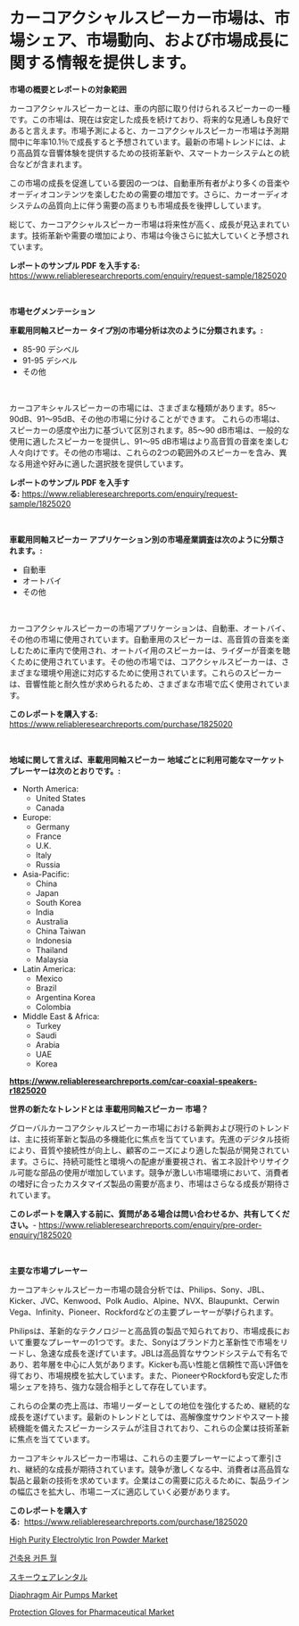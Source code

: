 <p><h1>カーコアクシャルスピーカー市場は、市場シェア、市場動向、および市場成長に関する情報を提供します。</h1></p><p><strong>市場の概要とレポートの対象範囲</strong></p>
<p><p>カーコアクシャルスピーカーとは、車の内部に取り付けられるスピーカーの一種です。この市場は、現在は安定した成長を続けており、将来的な見通しも良好であると言えます。市場予測によると、カーコアクシャルスピーカー市場は予測期間中に年率10.1％で成長すると予想されています。最新の市場トレンドには、より高品質な音響体験を提供するための技術革新や、スマートカーシステムとの統合などが含まれます。</p><p>この市場の成長を促進している要因の一つは、自動車所有者がより多くの音楽やオーディオコンテンツを楽しむための需要の増加です。さらに、カーオーディオシステムの品質向上に伴う需要の高まりも市場成長を後押ししています。</p><p>総じて、カーコアクシャルスピーカー市場は将来性が高く、成長が見込まれています。技術革新や需要の増加により、市場は今後さらに拡大していくと予想されています。</p></p>
<p><strong>レポートのサンプル PDF を入手する:</strong> <a href="https://www.reliableresearchreports.com/enquiry/request-sample/1825020">https://www.reliableresearchreports.com/enquiry/request-sample/1825020</a></p>
<p>&nbsp;</p>
<p><strong>市場セグメンテーション</strong></p>
<p><strong>車載用同軸スピーカー タイプ別の市場分析は次のように分類されます。:</strong></p>
<p><ul><li>85-90 デシベル</li><li>91-95 デシベル</li><li>その他</li></ul></p>
<p>&nbsp;</p>
<p><p>カーコアキシャルスピーカーの市場には、さまざまな種類があります。85〜90dB、91〜95dB、その他の市場に分けることができます。 これらの市場は、スピーカーの感度や出力に基づいて区別されます。85〜90 dB市場は、一般的な使用に適したスピーカーを提供し、91〜95 dB市場はより高音質の音楽を楽しむ人々向けです。その他の市場は、これらの2つの範囲外のスピーカーを含み、異なる用途や好みに適した選択肢を提供しています。</p></p>
<p><strong>レポートのサンプル PDF を入手する:</strong>&nbsp;<a href="https://www.reliableresearchreports.com/enquiry/request-sample/1825020">https://www.reliableresearchreports.com/enquiry/request-sample/1825020</a></p>
<p>&nbsp;</p>
<p><strong> 車載用同軸スピーカー アプリケーション別の市場産業調査は次のように分類されます。:</strong></p>
<p><ul><li>自動車</li><li>オートバイ</li><li>その他</li></ul></p>
<p>&nbsp;</p>
<p><p>カーコアクシャルスピーカーの市場アプリケーションは、自動車、オートバイ、その他の市場に使用されています。自動車用のスピーカーは、高音質の音楽を楽しむために車内で使用され、オートバイ用のスピーカーは、ライダーが音楽を聴くために使用されています。その他の市場では、コアクシャルスピーカーは、さまざまな環境や用途に対応するために使用されています。これらのスピーカーは、音響性能と耐久性が求められるため、さまざまな市場で広く使用されています。</p></p>
<p><strong>このレポートを購入する:</strong>&nbsp; <a href="https://www.reliableresearchreports.com/purchase/1825020">https://www.reliableresearchreports.com/purchase/1825020</a></p>
<p>&nbsp;</p>
<p><strong>地域に関して言えば、車載用同軸スピーカー 地域ごとに利用可能なマーケットプレーヤーは次のとおりです。:</strong></p>
<p><ul>
    <li>
        North America:
        <ul>
            <li>United States</li>
            <li>Canada</li>
        </ul>
    </li>
    <li>
        Europe:
        <ul>
            <li>Germany</li>
            <li>France</li>
            <li>U.K.</li>
            <li>Italy</li>
            <li>Russia</li>
        </ul>
    </li>
    <li>
        Asia-Pacific:
        <ul>
            <li>China</li>
            <li>Japan</li>
            <li>South Korea</li>
            <li>India</li>
            <li>Australia</li>
            <li>China Taiwan</li>
            <li>Indonesia</li>
            <li>Thailand</li>
            <li>Malaysia</li>
        </ul>
    </li>
    <li>
        Latin America:
        <ul>
            <li>Mexico</li>
            <li>Brazil</li>
            <li>Argentina Korea</li>
            <li>Colombia</li>
        </ul>
    </li>
    <li>
        Middle East & Africa:
        <ul>
            <li>Turkey</li>
            <li>Saudi</li>
            <li>Arabia</li>
            <li>UAE</li>
            <li>Korea</li>
        </ul>
    </li>
    </ul></p>
<p><strong><a href="https://www.reliableresearchreports.com/car-coaxial-speakers-r1825020">https://www.reliableresearchreports.com/car-coaxial-speakers-r1825020</a></strong>&nbsp;</p>
<p><strong>世界の新たなトレンドとは 車載用同軸スピーカー 市場？</strong></p>
<p><p>グローバルカーコアクシャルスピーカー市場における新興および現行のトレンドは、主に技術革新と製品の多機能化に焦点を当てています。先進のデジタル技術により、音質や接続性が向上し、顧客のニーズにより適した製品が開発されています。さらに、持続可能性と環境への配慮が重要視され、省エネ設計やリサイクル可能な部品の使用が増加しています。競争が激しい市場環境において、消費者の嗜好に合ったカスタマイズ製品の需要が高まり、市場はさらなる成長が期待されています。</p></p>
<p><strong>このレポートを購入する前に、質問がある場合は問い合わせるか、共有してください。</strong>- <a href="https://www.reliableresearchreports.com/enquiry/pre-order-enquiry/1825020">https://www.reliableresearchreports.com/enquiry/pre-order-enquiry/1825020</a></p>
<p>&nbsp;</p>
<p><strong>主要な市場プレーヤー</strong></p>
<p><p>カーコアキシャルスピーカー市場の競合分析では、Philips、Sony、JBL、Kicker、JVC、Kenwood、Polk Audio、Alpine、NVX、Blaupunkt、Cerwin Vega、Infinity、Pioneer、Rockfordなどの主要プレーヤーが挙げられます。</p><p>Philipsは、革新的なテクノロジーと高品質の製品で知られており、市場成長において重要なプレーヤーの1つです。また、Sonyはブランド力と革新性で市場をリードし、急速な成長を遂げています。JBLは高品質なサウンドシステムで有名であり、若年層を中心に人気があります。Kickerも高い性能と信頼性で高い評価を得ており、市場規模を拡大しています。また、PioneerやRockfordも安定した市場シェアを持ち、強力な競合相手として存在しています。</p><p>これらの企業の売上高は、市場リーダーとしての地位を強化するため、継続的な成長を遂げています。最新のトレンドとしては、高解像度サウンドやスマート接続機能を備えたスピーカーシステムが注目されており、これらの企業は技術革新に焦点を当てています。</p><p>カーコアキシャルスピーカー市場は、これらの主要プレーヤーによって牽引され、継続的な成長が期待されています。競争が激しくなる中、消費者は高品質な製品と最新の技術を求めています。企業はこの需要に応えるために、製品ラインの幅広さを拡大し、市場ニーズに適応していく必要があります。</p></p>
<p><strong>このレポートを購入する:</strong>&nbsp;&nbsp;<a href="https://www.reliableresearchreports.com/purchase/1825020">https://www.reliableresearchreports.com/purchase/1825020</a></p>
<p><p><a href="https://www.linkedin.com/pulse/high-purity-electrolytic-iron-powder-market-analysis-examines-4i3tc?trackingId=YdHKYvKwhDcHSaUFsetkiw%3D%3D">High Purity Electrolytic Iron Powder Market</a></p><p><a href="https://github.com/RichardLueilwitz787/Market-Research-Report-List-1/blob/main/487943129000.md">건축용 커튼 월</a></p><p><a href="https://github.com/JacksonWiza1924/Market-Research-Report-List-1/blob/main/473217531484.md">スキーウェアレンタル</a></p><p><a href="https://github.com/Sherrillcrooksxa8i18ucf2m/Market-Research-Report-List-2/blob/main/diaphragm-air-pumps-market.md">Diaphragm Air Pumps Market</a></p><p><a href="https://www.linkedin.com/pulse/protection-gloves-pharmaceutical-market-offer-valuable-insights-yvefc?trackingId=4EG%2B9lBLNkuK35wKQXu%2BTw%3D%3D">Protection Gloves for Pharmaceutical Market</a></p></p>